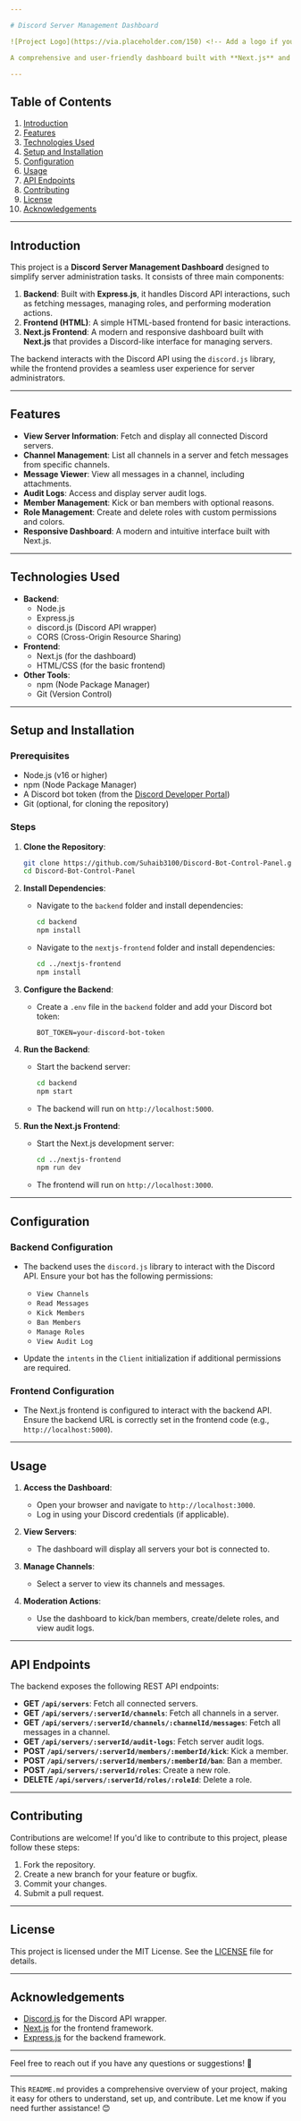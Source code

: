 ```yaml
---

# Discord Server Management Dashboard

![Project Logo](https://via.placeholder.com/150) <!-- Add a logo if you have one -->

A comprehensive and user-friendly dashboard built with **Next.js** and **Express.js** to manage Discord servers efficiently. This project provides an attractive and intuitive interface for server administrators to view messages, manage roles, kick/ban members, and access audit logs.

---
```


## Table of Contents

1. [Introduction](#introduction)
2. [Features](#features)
3. [Technologies Used](#technologies-used)
4. [Setup and Installation](#setup-and-installation)
5. [Configuration](#configuration)
6. [Usage](#usage)
7. [API Endpoints](#api-endpoints)
8. [Contributing](#contributing)
9. [License](#license)
10. [Acknowledgements](#acknowledgements)

---

## Introduction

This project is a **Discord Server Management Dashboard** designed to simplify server administration tasks. It consists of three main components:

1. **Backend**: Built with **Express.js**, it handles Discord API interactions, such as fetching messages, managing roles, and performing moderation actions.
2. **Frontend (HTML)**: A simple HTML-based frontend for basic interactions.
3. **Next.js Frontend**: A modern and responsive dashboard built with **Next.js** that provides a Discord-like interface for managing servers.

The backend interacts with the Discord API using the `discord.js` library, while the frontend provides a seamless user experience for server administrators.

---

## Features

- **View Server Information**: Fetch and display all connected Discord servers.
- **Channel Management**: List all channels in a server and fetch messages from specific channels.
- **Message Viewer**: View all messages in a channel, including attachments.
- **Audit Logs**: Access and display server audit logs.
- **Member Management**: Kick or ban members with optional reasons.
- **Role Management**: Create and delete roles with custom permissions and colors.
- **Responsive Dashboard**: A modern and intuitive interface built with Next.js.

---

## Technologies Used

- **Backend**:
  - Node.js
  - Express.js
  - discord.js (Discord API wrapper)
  - CORS (Cross-Origin Resource Sharing)
- **Frontend**:
  - Next.js (for the dashboard)
  - HTML/CSS (for the basic frontend)
- **Other Tools**:
  - npm (Node Package Manager)
  - Git (Version Control)

---

## Setup and Installation

### Prerequisites

- Node.js (v16 or higher)
- npm (Node Package Manager)
- A Discord bot token (from the [Discord Developer Portal](https://discord.com/developers/applications))
- Git (optional, for cloning the repository)

### Steps

1. **Clone the Repository**:
   ```bash
   git clone https://github.com/Suhaib3100/Discord-Bot-Control-Panel.git
   cd Discord-Bot-Control-Panel
   ```

2. **Install Dependencies**:
   - Navigate to the `backend` folder and install dependencies:
     ```bash
     cd backend
     npm install
     ```
   - Navigate to the `nextjs-frontend` folder and install dependencies:
     ```bash
     cd ../nextjs-frontend
     npm install
     ```

3. **Configure the Backend**:
   - Create a `.env` file in the `backend` folder and add your Discord bot token:
     ```env
     BOT_TOKEN=your-discord-bot-token
     ```

4. **Run the Backend**:
   - Start the backend server:
     ```bash
     cd backend
     npm start
     ```
   - The backend will run on `http://localhost:5000`.

5. **Run the Next.js Frontend**:
   - Start the Next.js development server:
     ```bash
     cd ../nextjs-frontend
     npm run dev
     ```
   - The frontend will run on `http://localhost:3000`.

---

## Configuration

### Backend Configuration

- The backend uses the `discord.js` library to interact with the Discord API. Ensure your bot has the following permissions:
  - `View Channels`
  - `Read Messages`
  - `Kick Members`
  - `Ban Members`
  - `Manage Roles`
  - `View Audit Log`

- Update the `intents` in the `Client` initialization if additional permissions are required.

### Frontend Configuration

- The Next.js frontend is configured to interact with the backend API. Ensure the backend URL is correctly set in the frontend code (e.g., `http://localhost:5000`).

---

## Usage

1. **Access the Dashboard**:
   - Open your browser and navigate to `http://localhost:3000`.
   - Log in using your Discord credentials (if applicable).

2. **View Servers**:
   - The dashboard will display all servers your bot is connected to.

3. **Manage Channels**:
   - Select a server to view its channels and messages.

4. **Moderation Actions**:
   - Use the dashboard to kick/ban members, create/delete roles, and view audit logs.

---

## API Endpoints

The backend exposes the following REST API endpoints:

- **GET `/api/servers`**: Fetch all connected servers.
- **GET `/api/servers/:serverId/channels`**: Fetch all channels in a server.
- **GET `/api/servers/:serverId/channels/:channelId/messages`**: Fetch all messages in a channel.
- **GET `/api/servers/:serverId/audit-logs`**: Fetch server audit logs.
- **POST `/api/servers/:serverId/members/:memberId/kick`**: Kick a member.
- **POST `/api/servers/:serverId/members/:memberId/ban`**: Ban a member.
- **POST `/api/servers/:serverId/roles`**: Create a new role.
- **DELETE `/api/servers/:serverId/roles/:roleId`**: Delete a role.

---

## Contributing

Contributions are welcome! If you'd like to contribute to this project, please follow these steps:

1. Fork the repository.
2. Create a new branch for your feature or bugfix.
3. Commit your changes.
4. Submit a pull request.

---

## License

This project is licensed under the MIT License. See the [LICENSE](LICENSE) file for details.

---

## Acknowledgements

- [Discord.js](https://discord.js.org) for the Discord API wrapper.
- [Next.js](https://nextjs.org) for the frontend framework.
- [Express.js](https://expressjs.com) for the backend framework.

---

Feel free to reach out if you have any questions or suggestions! 🚀

---

This `README.md` provides a comprehensive overview of your project, making it easy for others to understand, set up, and contribute. Let me know if you need further assistance! 😊